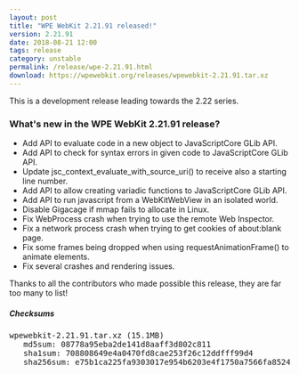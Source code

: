 ```yaml
---
layout: post
title: "WPE WebKit 2.21.91 released!"
version: 2.21.91
date: 2018-08-21 12:00
tags: release
category: unstable
permalink: /release/wpe-2.21.91.html
download: https://wpewebkit.org/releases/wpewebkit-2.21.91.tar.xz
---
```


This is a development release leading towards the 2.22 series.

### What's new in the WPE WebKit 2.21.91 release?

- Add API to evaluate code in a new object to JavaScriptCore GLib API.
- Add API to check for syntax errors in given code to JavaScriptCore GLib API.
- Update jsc_context_evaluate_with_source_uri() to receive also a starting line number.
- Add API to allow creating variadic functions to JavaScriptCore GLib API.
- Add API to run javascript from a WebKitWebView in an isolated world.
- Disable Gigacage if mmap fails to allocate in Linux.
- Fix WebProcess crash when trying to use the remote Web Inspector.
- Fix a network process crash when trying to get cookies of about:blank page.
- Fix some frames being dropped when using requestAnimationFrame() to animate elements.
- Fix several crashes and rendering issues.


Thanks to all the contributors who made possible this release, they
are far too many to list!

##### Checksums

<pre>
wpewebkit-2.21.91.tar.xz (15.1MB)
   md5sum: 08778a95eba2de141d8aaff3d802c811
   sha1sum: 708808649e4a0470fd8cae253f26c12ddfff99d4
   sha256sum: e75b1ca225fa9303017e954b6203e4f1750a7566fa852443e6fd574fd5f926b8
</pre>
